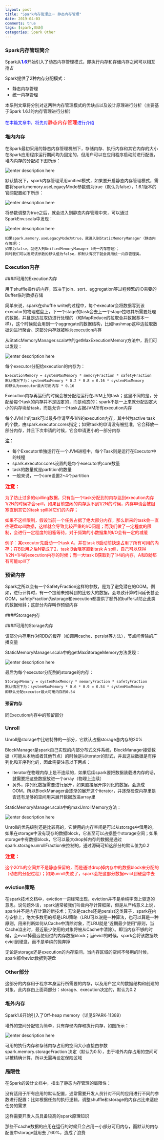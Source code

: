 ```yaml
---
layout: post
title: "Spark内存管理之一 静态内存管理"
date: 2019-04-03
comments: true
tags: [spark,高级]
categories: Spark Other
---
```


### Spark内存管理简介

Spark从<font color="blue">**1.6**</font>开始引入了动态内存管理模式，即执行内存和存储内存之间可以相互抢占

Spark提供了2种内存分配模式：

- 静态内存管理
- 统一内存管理

本系列文章将分别对这两种内存管理模式的优缺点以及设计原理进行分析（主要基于Spark 1.6.1的内存管理进行分析） 

<font color="blue">在本篇文章中，将先对<font size=3 color="red">静态内存管理</font>进行介绍</font>

<!--more--> 
### 堆内内存

在Spark最初采用的静态内存管理机制下，存储内存、执行内存和其它内存的大小在Spark应用程序运行期间均为固定的，但用户可以在应用程序启动前进行配置，堆内内存的分配如下图所示：

![enter description here](/assets/blogImg/2019-04-03-内存管理1.png)

默认情况下，spark内存管理采用unified模式，如果要开启静态内存管理模式，需要将spark.memory.useLegacyMode参数调为true（默认为false），1.6.1版本的官网配置如下所示： 

![enter description here](/assets/blogImg/2019-04-03-内存管理2.png)

将参数调整为true之后，就会进入到静态内存管理中来，可以通过SparkEnv.scala中发现： 

![enter description here](/assets/blogImg/2019-04-03-内存管理3.png)

```
如果spark.memory.useLegacyMode为true，就进入到StaticMemoryManager（静态内存管理）；
如果为false，就进入到UnifiedMemoryManager（统一内存管理）；
同时我们可以发现该参数的默认值为false，即默认情况下就会调用统一内存管理类。
```

### Execution内存

####可用的Execution内存

用于shuffle操作的内存，取决于join、sort、aggregation等过程频繁的IO需要的Buffer临时数据存储 

简单来说，spark在shuffle write的过程中，每个executor会将数据写到该executor的物理磁盘上，下一个stage的task会去上一个stage拉取其所需要处理的数据，并且是边拉取边进行处理的（和MapReduce的拉取合并数据基本一样），这个时候就会用到一个aggregate的数据结构，比如hashmap这种边拉取数据边进行聚合。这部分内存就被称为execution内存

从StaticMemoryManager.scala中的getMaxExecutionMemory方法中，我们可以发现：

![enter description here](/assets/blogImg/2019-04-03-内存管理4.png)

每个executor分配给execution的内存为：

``` 
ExecutionMemory = systemMaxMemory * memoryFraction * safetyFraction 
默认情况下为：systemMaxMemory * 0.2 * 0.8 = 0.16 * systemMaxMemory 
即默认为executor最大可用内存 * 0.16
```

Execution内存再运行的时候会被分配给运行在JVM上的task；这里不同的是，分配给每个task的内存并不是固定的，而是动态的；spark不是一上来就分配固定大小的内存块给task，而是允许一个task占据JVM所有execution内存 

每个JVM上的task可以最多申请至多1/N的execution内存，其中N为active task的个数，由spark.executor.cores指定；如果task的申请没有被批准，它会释放一部分内存，并且下次申请的时候，它会申请更小的一部分内存 

**注：**

- 每个Executor单独运行在一个JVM进程中，每个Task则是运行在Executor中的线程
- spark.executor.cores设置的是每个executor的core数量
- task的数量就是partition的数量
- 一般来说，一个core设置2~4个partition

<font color="red" size=3><b>注意：</b></font>

<font color="red">
为了防止过多的spilling数据，只有当一个task分配到的内存达到execution内存1/2N的时候才会spill，如果目前空闲的内存达不到1/2N的时候，内存申请会被阻塞直到其它的task spill掉它们的内存；
 
如果不这样限制，假设当前一个任务占据了绝大部分内存，那么新来的task会一直往硬盘spill数据，这样就会导致比较严重的I/O问题；而我们做了一定程度的限制，会进行一定程度的阻塞等待，对于频繁的小数据集的I/O会有一定的减缓 

例子：某executor先启动一个task A，并在task B启动前快速占用了所有可用的内存；在B启用之后N变成了2，task B会阻塞直到task A spill，自己可以获得1/2N=1/4的execution内存的时候；而一大task B获取到了1/4的内存，A和B就都有可能spill了
</font>

### 预留内存

Spark之所以会有一个SafetyFraction这样的参数，是为了避免潜在的OOM。例如，进行计算时，有一个提前未预料到的比较大的数据，会导致计算时间延长甚至OOM，safetyFraction为storage和execution都提供了额外的buffer以防止此类的数据倾斜；这部分内存叫作预留内存

####Storage内存

####可用的Storage内存

该部分内存用作对RDD的缓存（如调用cache、persist等方法），节点间传输的广播变量

StaticMemoryManager.scala中的getMaxStorageMemory方法发现：

![enter description here](/assets/blogImg/2019-04-03-内存管理5.png)

最后为每个executor分配到的storage的内存： 

```
StorageMemory = systemMaxMemory * memoryFraction * safetyFraction 
默认情况下为：systemMaxMemory * 0.6 * 0.9 = 0.54 * systemMaxMemory 
即默认分配executor最大可用内存的0.54
```

#### 预留内存

同Execution内存中的预留部分

### Unroll

Unroll是storage中比较特殊的一部分，它默认占据storage总内存的20% 

BlockManager是spark自己实现的内部分布式文件系统，BlockManager接受数据（可能从本地或者其他节点）的时候是以iterator的形式，并且这些数据是有序列化和非序列化的，因此需要注意以下两点：

- Iterator在物理内存上是不连续的，如果后续spark要把数据装载进内存的话，就需要把这些数据放进一个array（物理上连续）
- 另外，序列化数据需要进行展开，如果直接展开序列化的数据，会造成OOM，所以BlockManager会逐渐的展开这个iterator，并逐渐检查内存里是否还有足够的空间用来展开数据放进array里

StaticMemoryManager.scala中的maxUnrollMemory方法：

![enter description here](/assets/blogImg/2019-04-03-内存管理6.png)

Unroll的优先级别还是比较高的，它使用的内存空间是可以从storage中借用的，如果在storage中没有现存的数据block，它甚至可以占据整个storage空间；如果storage中有数据block，它可以最大drop掉内存的数据是通过spark.storage.unrollFraction来控制的，通过源码可知这部分的默认值为0.2 

<font color="red" size=3><b>注意：</b></font>

<font color="red">
这个20%的空间并不是静态保留的，而是通过drop掉内存中的数据block来分配的（动态的分配过程）；如果unroll失败了，spark会把这部分数据evict到硬盘中去
</font>

### eviction策略

在spark技术文档中，eviction一词经常出现，eviction并不是单纯字面上驱逐的意思。说句题外话，spark通常被我们叫做内存计算框架，但是从严格意义上说，spark并不是内存计算的新技术；无论是cache还是persist这类算子，spark在内存安排上，绝大多数用的都是LRU策略（LRU可以说是一种算法，也可以算是一种原则，用来判断如何从Cache中清除对象，而LRU就是“近期最少使用”原则，当Cache溢出时，最近最少使用的对象将被从Cache中清除）。即当内存不够的时候，会evict掉最远使用过的内存数据block；当evict的时候，spark会将该数据块evict到硬盘，而不是单纯的抛弃掉 

无论是storage还是execution的内存空间，当内存区域的空间不够用的时候，spark都会evict数据到硬盘

### Other部分

这部分的内存用于程序本身运行所需要的内存，以及用户定义的数据结构和创建的对象，此内存由上面两部分：storage、execution决定的，默认为0.2

### 堆外内存

Spark1.6开始引入了Off-heap memory（详见SPARK-11389）
 
堆外的空间分配较为简单，只有存储内存和执行内存，如图所示：

![enter description here](/assets/blogImg/2019-04-03-内存管理7.png)

可用的执行内存和存储内存占用的空间大小直接由参数 spark.memory.storageFraction 决定（默认为0.5），由于堆外内存占用的空间可以被精确计算，所以无需再设定保险区域

### 局限性

在Spark的设计文档中，指出了静态内存管理的局限性：

没有适用于所有应用的默认配置，通常需要开发人员针对不同的应用进行不同的参数进行配置：比如根据任务的执行逻辑，调整shuffle和storage的内存占比来适应任务的需求

这样需要开发人员具备较高的spark原理知识

那些不cache数据的应用在运行的时候只会占用一小部分可用内存，而默认的内存配置中storage就用去了60%，造成了浪费

